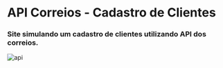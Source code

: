 # API Correios - Cadastro de Clientes
### Site simulando um cadastro de clientes utilizando API dos correios.

![api](https://user-images.githubusercontent.com/116767490/214329873-18b9fbb8-b398-4de2-afd4-d8790fb24fa1.png)

